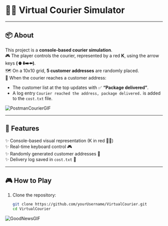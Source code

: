 # 🚴‍♂️ Virtual Courier Simulator

---

## 📦 About
This project is a **console-based courier simulation**.  
🎮 The player controls the courier, represented by a red **K**, using the arrow keys **(⬆️⬇️➡️⬅️)**.  
🗺️ On a 10x10 grid, **5 customer addresses** are randomly placed.  
📍 When the courier reaches a customer address:
- The customer list at the top updates with ✅ **“Package delivered”**.  
- A log entry `Courier reached the address, package delivered.` is added to the `cost.txt` file.

![PostmanCourierGIF](https://github.com/user-attachments/assets/d7107f61-8306-40cf-8fa8-0271d972731e)


---

## 🚀 Features
✨ Console-based visual representation (K in red 🚴‍♂️)  
✨ Real-time keyboard control 🎮  
✨ Randomly generated customer addresses 🎯  
✨ Delivery log saved in `cost.txt` 📝  

---

## 🎮 How to Play
1. Clone the repository:
   ```bash
   git clone https://github.com/yourUsername/VirtualCourier.git
   cd VirtualCourier

![GoodNewsGIF](https://github.com/user-attachments/assets/ba61674a-f68d-4765-99b8-309f4c95832f)

